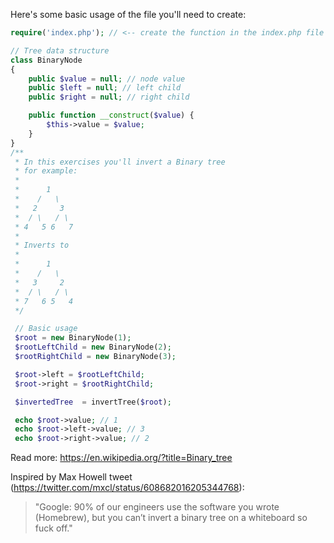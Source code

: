 Here's some basic usage of the file you'll need to create:

```php
require('index.php'); // <-- create the function in the index.php file

// Tree data structure
class BinaryNode
{
    public $value = null; // node value
    public $left = null; // left child
    public $right = null; // right child

    public function __construct($value) {
        $this->value = $value;
    }
}
/**
 * In this exercises you'll invert a Binary tree
 * for example:
 *
 *      1
 *    /   \
 *   2     3
 *  / \   / \
 * 4   5 6   7
 *
 * Inverts to
 *
 *      1
 *    /   \
 *   3     2
 *  / \   / \
 * 7   6 5   4
 */

 // Basic usage
 $root = new BinaryNode(1);
 $rootLeftChild = new BinaryNode(2);
 $rootRightChild = new BinaryNode(3);

 $root->left = $rootLeftChild;
 $root->right = $rootRightChild;

 $invertedTree  = invertTree($root);

 echo $root->value; // 1
 echo $root->left->value; // 3
 echo $root->right->value; // 2
```

Read more: https://en.wikipedia.org/?title=Binary_tree

Inspired by Max Howell tweet (https://twitter.com/mxcl/status/608682016205344768):
> "Google: 90% of our engineers use the software you wrote (Homebrew), but you can’t invert a binary tree on a whiteboard so fuck off."



